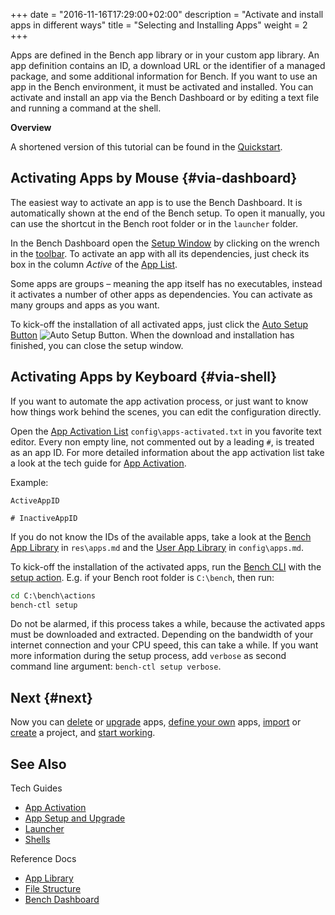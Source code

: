 +++
date = "2016-11-16T17:29:00+02:00"
description = "Activate and install apps in different ways"
title = "Selecting and Installing Apps"
weight = 2
+++

[Setup Window]: /ref/dashboard/#setup
[Auto Setup Button]: /ref/dashboard/#setup-taskcontrol
[App List]: /ref/dashboard/#setup-applist
[App Activation List]: /ref/file-structure/#config-apps-activated
[Bench App Library]: /ref/file-structure/#res-apps
[User App Library]: /ref/file-structure/#config-apps
[Bench CLI]: /ref/bench-ctl

Apps are defined in the Bench app library or in your custom app library.
An app definition contains an ID, a download URL or the identifier
of a managed package, and some additional information for Bench.
If you want to use an app in the Bench environment, it must be activated
and installed.
You can activate and install an app via the Bench Dashboard
or by editing a text file and running a command at the shell.
<!--more-->

**Overview**

<!-- #data-list /*/* -->

A shortened version of this tutorial can be found in the
[Quickstart](/start/apps).

## Activating Apps by Mouse {#via-dashboard}
The easiest way to activate an app is to use the Bench Dashboard.
It is automatically shown at the end of the Bench setup.
To open it manually, you can use the shortcut in the Bench root folder
or in the `launcher` folder.

In the Bench Dashboard open the [Setup Window][] by clicking on the
wrench in the [toolbar](/ref/dashboard/#main-window-toolbar).
To activate an app with all its dependencies, just check its box
in the column _Active_ of the [App List][].

Some apps are groups &ndash; meaning the app itself has no executables,
instead it activates a number of other apps as dependencies.
You can activate as many groups and apps as you want.

To kick-off the installation of all activated apps, just click
the [Auto Setup Button][] ![Auto Setup Button](/img/do_16.png).
When the download and installation has finished, you can close the
setup window.

## Activating Apps by Keyboard {#via-shell}
If you want to automate the app activation process, or just want to know
how things work behind the scenes, you can edit the configuration directly.

Open the [App Activation List][] `config\apps-activated.txt`
in you favorite text editor.
Every non empty line, not commented out by a leading `#`,
is treated as an app ID.
For more detailed information about the app activation list take a look
at the tech guide for [App Activation](/guide/selection).

Example:

```
ActiveAppID

# InactiveAppID
```

If you do not know the IDs of the available apps, take a look at the
[Bench App Library][] in `res\apps.md` and the
[User App Library][] in `config\apps.md`.

To kick-off the installation of the activated apps, run the [Bench CLI][]
with the [setup action](/ref/bench-ctl/#setup).
E.g. if your Bench root folder is `C:\bench`, then run:

```cmd
cd C:\bench\actions
bench-ctl setup
```

Do not be alarmed, if this process takes a while, because the activated
apps must be downloaded and extracted.
Depending on the bandwidth of your internet connection and your CPU speed,
this can take a while.
If you want more information during the setup process, add `verbose`
as second command line argument: `bench-ctl setup verbose`.

## Next {#next}
Now you can [delete](/tutorial/apps-remove)
or [upgrade](/tutorial/apps-upgrade) apps,
[define your own](/tutorial/apps-custom) apps,
[import](/tutorial/project-import)
or [create](/tutorial/project-new) a project,
and [start working](/tutorial/project-work).

## See Also

Tech Guides

* [App Activation](/guide/selection)
* [App Setup and Upgrade](/guide/app-setup)
* [Launcher](/guide/launcer)
* [Shells](/guide/shell)

Reference Docs

* [App Library](/ref/apps)
* [File Structure](/ref/file-structure)
* [Bench Dashboard](/ref/dashboard)

